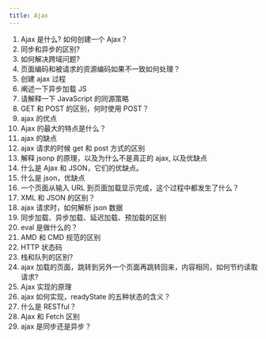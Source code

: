 ```yaml
---
title: Ajax
---
```


<!-- @format -->

1. Ajax 是什么? 如何创建一个 Ajax？
2. 同步和异步的区别?
3. 如何解决跨域问题?
4. 页面编码和被请求的资源编码如果不一致如何处理？
5. 创建 ajax 过程
6. 阐述一下异步加载 JS
7. 请解释一下 JavaScript 的同源策略
8. GET 和 POST 的区别，何时使用 POST？
9. ajax 的优点
10. Ajax 的最大的特点是什么？
11. ajax 的缺点
12. ajax 请求的时候 get 和 post 方式的区别
13. 解释 jsonp 的原理，以及为什么不是真正的 ajax, 以及优缺点
14. 什么是 Ajax 和 JSON，它们的优缺点。
15. 什么是 json，优缺点
16. 一个页面从输入 URL 到页面加载显示完成，这个过程中都发生了什么？
17. XML 和 JSON 的区别？
18. ajax 请求时，如何解析 json 数据
19. 同步加载、异步加载、延迟加载、预加载的区别
20. eval 是做什么的？
21. AMD 和 CMD 规范的区别
22. HTTP 状态码
23. 栈和队列的区别?
24. ajax 加载的页面，跳转到另外一个页面再跳转回来，内容相同，如何节约读取请求?
25. Ajax 实现的原理
26. ajax 如何实现，readyState 的五种状态的含义？
27. 什么是 RESTful？
28. Ajax 和 Fetch 区别
29. ajax 是同步还是异步？
